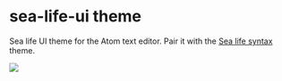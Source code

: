 # sea-life-ui theme
Sea life UI theme for the Atom text editor. Pair it with the [Sea life syntax](https://github.com/flagpoonage/sea-life-syntax) theme.

![](http://imgur.com/yHe5f5T)
